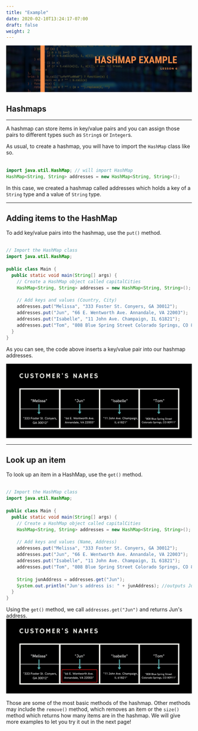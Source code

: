 ```yaml
---
title: "Example"
date: 2020-02-10T13:24:17-07:00
draft: false
weight: 2
--- 
```


<link rel="stylesheet" href="../../style.css">

![mapExample](../../img/mapExample.png)

## Hashmaps

<hr>

A hashmap can store items in key/value pairs and you can assign those pairs to different types such as `String`s or `Integer`s.

As usual, to create a hashmap, you will have to import the `HashMap` class like so.


```java

import java.util.HashMap; // will import HashMap
HashMap<String, String> addresses = new HashMap<String, String>();

```
In this case, we created a hashmap called addresses which holds a key of a `String` type and a value of `String` type.

<hr>

## Adding items to the HashMap

To add key/value pairs into the hashmap, use the `put()` method.

```java

// Import the HashMap class
import java.util.HashMap;

public class Main {
  public static void main(String[] args) {
    // Create a HashMap object called capitalCities
    HashMap<String, String> addresses = new HashMap<String, String>();

    // Add keys and values (Country, City)
    addresses.put("Melissa", "333 Foster St. Conyers, GA 30012");
    addresses.put("Jun", "66 E. Wentworth Ave. Annandale, VA 22003");
    addresses.put("Isabelle", "11 John Ave. Champaign, IL 61821");
    addresses.put("Tom", "808 Blue Spring Street Colorado Springs, CO 80911");
  }
}

```
As you can see, the code above inserts a key/value pair into our hashmap addresses.

![mapgraphic](../../img/hashmapgraphic.png)

<hr>

## Look up an item
To look up an item in a HashMap, use the `get()` method.

```java

// Import the HashMap class
import java.util.HashMap;

public class Main {
  public static void main(String[] args) {
    // Create a HashMap object called capitalCities
    HashMap<String, String> addresses = new HashMap<String, String>();

    // Add keys and values (Name, Address)
    addresses.put("Melissa", "333 Foster St. Conyers, GA 30012");
    addresses.put("Jun", "66 E. Wentworth Ave. Annandale, VA 22003");
    addresses.put("Isabelle", "11 John Ave. Champaign, IL 61821");
    addresses.put("Tom", "808 Blue Spring Street Colorado Springs, CO 80911");
                                          
    String junAddress = addresses.get("Jun");
    System.out.println("Jun's address is: " + junAddress); //outputs Jun's address
  }
}

```
Using the `get()` method, we call `addresses.get("Jun")` and returns Jun's address.
![hashmapgraphic](../../img/hashmapgraphic2.png)

Those are some of the most basic methods of the hashmap. Other methods may include the `remove()` method, which removes an item or the `size()` method which returns how many items are in the hashmap. We will give more examples to let you try it out in the next page!
